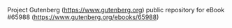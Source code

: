 Project Gutenberg (https://www.gutenberg.org) public repository for
eBook #65988 (https://www.gutenberg.org/ebooks/65988)
